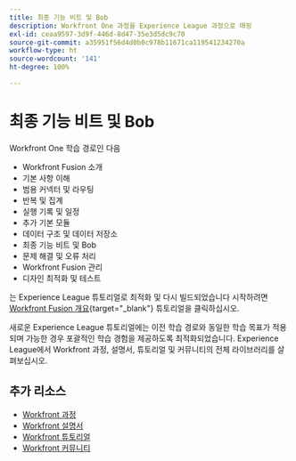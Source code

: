 ```yaml
---
title: 최종 기능 비트 및 Bob
description: Workfront One 과정을 Experience League 과정으로 매핑
exl-id: ceaa9597-3d9f-446d-8d47-35e3d5dc9c70
source-git-commit: a35951f56d4d0b0c978b11671ca119541234270a
workflow-type: ht
source-wordcount: '141'
ht-degree: 100%

---
```


# 최종 기능 비트 및 Bob

Workfront One 학습 경로인 다음

* Workfront Fusion 소개
* 기본 사항 이해
* 범용 커넥터 및 라우팅
* 반복 및 집계
* 실행 기록 및 일정
* 추가 기본 모듈
* 데이터 구조 및 데이터 저장소
* 최종 기능 비트 및 Bob
* 문제 해결 및 오류 처리
* Workfront Fusion 관리
* 디자인 최적화 및 테스트

는 Experience League 튜토리얼로 최적화 및 다시 빌드되었습니다 시작하려면 [Workfront Fusion 개요](https://experienceleague.adobe.com/docs/workfront-learn/tutorials-workfront/fusion/welcome-to-workfront-fusion/workfront-fusion-overview.html?lang=ko){target="_blank"} 튜토리얼을 클릭하십시오.

새로운 Experience League 튜토리얼에는 이전 학습 경로와 동일한 학습 목표가 적용되며 가능한 경우 포괄적인 학습 경험을 제공하도록 최적화되었습니다.  Experience League에서 Workfront 과정, 설명서, 튜토리얼 및 커뮤니티의 전체 라이브러리를 살펴보십시오.

## 추가 리소스

* [Workfront 과정](https://experienceleague.adobe.com/?lang=en&amp;Solution=Workfront#courses)
* [Workfront 설명서](https://experienceleague.adobe.com/docs/workfront.html)
* [Workfront 튜토리얼](https://experienceleague.adobe.com/docs/workfront-learn/tutorials-workfront/home.html)
* [Workfront 커뮤니티](https://experienceleaguecommunities.adobe.com/t5/workfront/ct-p/workfront)
